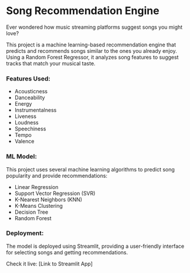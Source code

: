 # Song Recommendation Engine

Ever wondered how music streaming platforms suggest songs you might love?

This project is a machine learning-based recommendation engine that predicts and recommends songs similar to the ones you already enjoy. Using a Random Forest Regressor, it analyzes song features to suggest tracks that match your musical taste.

### Features Used:

* Acousticness
* Danceability
* Energy
* Instrumentalness
* Liveness
* Loudness
* Speechiness
* Tempo
* Valence

### ML Model:
This project uses several machine learning algorithms to predict song popularity and provide recommendations:

* Linear Regression
* Support Vector Regression (SVR)
* K-Nearest Neighbors (KNN)
* K-Means Clustering
* Decision Tree
* Random Forest


### Deployment:
The model is deployed using Streamlit, providing a user-friendly interface for selecting songs and getting recommendations.

Check it live: [Link to Streamlit App]